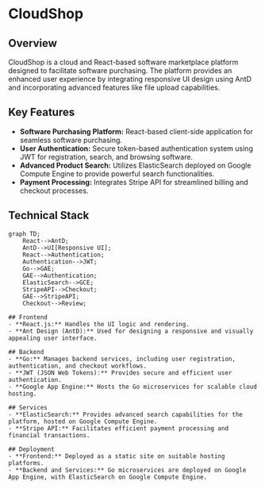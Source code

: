 # CloudShop

## Overview
CloudShop is a cloud and React-based software marketplace platform designed to facilitate software purchasing. The platform provides an enhanced user experience by integrating responsive UI design using AntD and incorporating advanced features like file upload capabilities.

## Key Features
- **Software Purchasing Platform:** React-based client-side application for seamless software purchasing.
- **User Authentication:** Secure token-based authentication system using JWT for registration, search, and browsing software.
- **Advanced Product Search:** Utilizes ElasticSearch deployed on Google Compute Engine to provide powerful search functionalities.
- **Payment Processing:** Integrates Stripe API for streamlined billing and checkout processes.

## Technical Stack

```mermaid
graph TD;
    React-->AntD;
    AntD-->UI[Responsive UI];
    React-->Authentication;
    Authentication-->JWT;
    Go-->GAE;
    GAE-->Authentication;
    ElasticSearch-->GCE;
    StripeAPI-->Checkout;
    GAE-->StripeAPI;
    Checkout-->Review;

## Frontend
- **React.js:** Handles the UI logic and rendering.
- **Ant Design (AntD):** Used for designing a responsive and visually appealing user interface.

## Backend
- **Go:** Manages backend services, including user registration, authentication, and checkout workflows.
- **JWT (JSON Web Tokens):** Provides secure and efficient user authentication.
- **Google App Engine:** Hosts the Go microservices for scalable cloud hosting.

## Services
- **ElasticSearch:** Provides advanced search capabilities for the platform, hosted on Google Compute Engine.
- **Stripe API:** Facilitates efficient payment processing and financial transactions.

## Deployment
- **Frontend:** Deployed as a static site on suitable hosting platforms.
- **Backend and Services:** Go microservices are deployed on Google App Engine, with ElasticSearch on Google Compute Engine.
